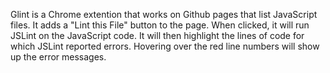 
Glint is a Chrome extention that works on Github pages that list JavaScript files. It adds a "Lint this File" button to the page. When clicked, it will run JSLint on the JavaScript code. It will then highlight the lines of code for which JSLint reported errors. Hovering over the red line numbers will show up the error messages.
